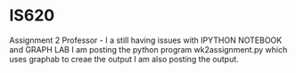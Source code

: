 # IS620
Assignment 2
Professor - I a still having issues with IPYTHON NOTEBOOK and GRAPH LAB
I am posting the python program wk2assignment.py which uses graphab to creae the output
I am also posting the output.
